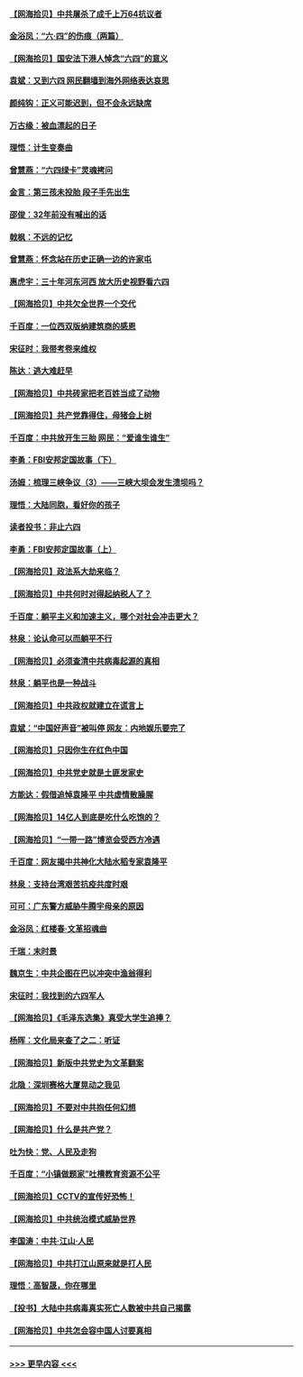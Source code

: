 #### [【网海拾贝】中共屠杀了成千上万64抗议者](../pages/nsc993/n13002713.md?t=06070001) 
#### [金浴凤：“六·四”的伤痕（两篇）](../pages/nsc993/n13001719.md?t=06070001) 
#### [【网海拾贝】国安法下港人悼念“六四”的意义](../pages/nsc993/n13001039.md?t=06070001) 
#### [袁斌：又到六四 网民翻墙到海外网络表达哀思](../pages/nsc993/n13000995.md?t=06070001) 
#### [颜纯钩：正义可能迟到，但不会永远缺席](../pages/nsc993/n13000920.md?t=06070001) 
#### [万古缘：被血漂起的日子](../pages/nsc993/n13000914.md?t=06070001) 
#### [理悟：计生变奏曲](../pages/nsc993/n13000414.md?t=06070001) 
#### [曾慧燕：“六四绿卡”灵魂拷问](../pages/nsc993/n13000277.md?t=06070001) 
#### [金言：第三孩未投胎 段子手先出生](../pages/nsc993/n13000215.md?t=06070001) 
#### [邵俊：32年前没有喊出的话](../pages/nsc993/n13000181.md?t=06070001) 
#### [戟枫：不远的记忆](../pages/nsc993/n13000121.md?t=06070001) 
#### [曾慧燕：怀念站在历史正确一边的许家屯](../pages/nsc993/n13000073.md?t=06070001) 
#### [惠虎宇：三十年河东河西 放大历史视野看六四](../pages/nsc993/n13000018.md?t=06070001) 
#### [【网海拾贝】中共欠全世界一个交代](../pages/nsc993/n12998706.md?t=06070001) 
#### [千百度：一位西双版纳建筑商的感恩](../pages/nsc993/n12998487.md?t=06070001) 
#### [宋征时：我带考卷来维权](../pages/nsc993/n12994088.md?t=06070001) 
#### [陈达：逃大难赶早](../pages/nsc993/n12993569.md?t=06070001) 
#### [【网海拾贝】中共砖家把老百姓当成了动物](../pages/nsc993/n12993483.md?t=06070001) 
#### [【网海拾贝】共产党靠得住，母猪会上树](../pages/nsc993/n12990730.md?t=06070001) 
#### [千百度：中共放开生三胎 网民：“爱谁生谁生”](../pages/nsc993/n12990644.md?t=06070001) 
#### [李勇：FBI安邦定国故事（下）](../pages/nsc993/n12987854.md?t=06070001) 
#### [汤姆：梳理三峡争议（3）——三峡大坝会发生溃坝吗？](../pages/nsc993/n12989806.md?t=06070001) 
#### [理悟：大陆同胞，看好你的孩子](../pages/nsc993/n12989778.md?t=06070001) 
#### [读者投书：非止六四](../pages/nsc993/n12989673.md?t=06070001) 
#### [李勇：FBI安邦定国故事（上）](../pages/nsc993/n12987749.md?t=06070001) 
#### [【网海拾贝】政法系大劫来临？](../pages/nsc993/n12987596.md?t=06070001) 
#### [【网海拾贝】中共何时对得起纳税人了？](../pages/nsc993/n12985578.md?t=06070001) 
#### [千百度：躺平主义和加速主义，哪个对社会冲击更大？](../pages/nsc993/n12985512.md?t=06070001) 
#### [林泉：论认命可以而躺平不行](../pages/nsc993/n12985505.md?t=06070001) 
#### [【网海拾贝】必须查清中共病毒起源的真相](../pages/nsc993/n12984276.md?t=06070001) 
#### [林泉：躺平也是一种战斗](../pages/nsc993/n12984194.md?t=06070001) 
#### [【网海拾贝】中共政权就建立在谎言上](../pages/nsc993/n12981880.md?t=06070001) 
#### [袁斌：“中国好声音”被叫停 网友：内地娱乐要完了](../pages/nsc993/n12981826.md?t=06070001) 
#### [【网海拾贝】只因你生在红色中国](../pages/nsc993/n12979096.md?t=06070001) 
#### [【网海拾贝】中共党史就是土匪发家史](../pages/nsc993/n12976478.md?t=06070001) 
#### [方能达：假借追悼袁隆平 中共虚情散臊腥](../pages/nsc993/n12976396.md?t=06070001) 
#### [【网海拾贝】14亿人到底是吃什么吃饱的？](../pages/nsc993/n12974125.md?t=06070001) 
#### [【网海拾贝】“一带一路”博览会受西方冷遇](../pages/nsc993/n12971787.md?t=06070001) 
#### [千百度：网友揭中共神化大陆水稻专家袁隆平](../pages/nsc993/n12971733.md?t=06070001) 
#### [林泉：支持台湾艰苦抗疫共度时艰](../pages/nsc993/n12971350.md?t=06070001) 
#### [可可：广东警方威胁牛腾宇母亲的原因](../pages/nsc993/n12971100.md?t=06070001) 
#### [金浴凤：红楼春·文革招魂曲](../pages/nsc993/n12970354.md?t=06070001) 
#### [千瑞：末时景](../pages/nsc993/n12970337.md?t=06070001) 
#### [魏京生：中共企图在巴以冲突中渔翁得利](../pages/nsc993/n12970286.md?t=06070001) 
#### [宋征时：我找到的六四军人](../pages/nsc993/n12970213.md?t=06070001) 
#### [【网海拾贝】《毛泽东选集》真受大学生追捧？](../pages/nsc993/n12968779.md?t=06070001) 
#### [杨晖：文化局来查了之二：听证](../pages/nsc993/n12966528.md?t=06070001) 
#### [【网海拾贝】新版中共党史为文革翻案](../pages/nsc993/n12967526.md?t=06070001) 
#### [北隐：深圳赛格大厦晃动之我见](../pages/nsc993/n12967393.md?t=06070001) 
#### [【网海拾贝】不要对中共抱任何幻想](../pages/nsc993/n12965222.md?t=06070001) 
#### [【网海拾贝】什么是共产党？](../pages/nsc993/n12962781.md?t=06070001) 
#### [吐为快：党、人民及走狗](../pages/nsc993/n12962747.md?t=06070001) 
#### [千百度：“小镇做题家”吐槽教育资源不公平](../pages/nsc993/n12962705.md?t=06070001) 
#### [【网海拾贝】CCTV的宣传好恐怖！](../pages/nsc993/n12959984.md?t=06070001) 
#### [【网海拾贝】中共统治模式威胁世界](../pages/nsc993/n12957622.md?t=06070001) 
#### [李国涛：中共‧江山‧人民](../pages/nsc993/n12957502.md?t=06070001) 
#### [【网海拾贝】中共打江山原来就是打人民](../pages/nsc993/n12954345.md?t=06070001) 
#### [理悟：高智晟，你在哪里](../pages/nsc993/n12953115.md?t=06070001) 
#### [【投书】大陆中共病毒真实死亡人数被中共自己揭露](../pages/nsc993/n12953050.md?t=06070001) 
#### [【网海拾贝】中共怎会容中国人讨要真相](../pages/nsc993/n12952161.md?t=06070001) 

----
#### [ >>> 更早内容 <<< ](../indexes/nsc993-earlier.md)
